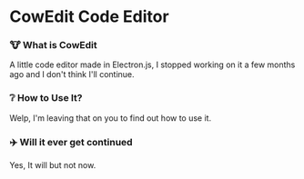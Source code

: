 # CowEdit Code Editor
### 🐮 What is CowEdit
A little code editor made in Electron.js, I stopped working on it a few months ago and I don't think I'll continue.
### ❔ How to Use It?
Welp, I'm leaving that on you to find out how to use it.
### ✈️ Will it ever get continued
Yes, It will but not now.
